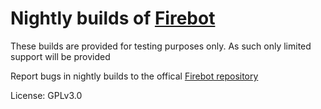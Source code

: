 # Nightly builds of [Firebot](https://github.com/crowbartools/firebot)

These builds are provided for testing purposes only. As such only limited support will be provided

Report bugs in nightly builds to the offical [Firebot repository](https://github.com/crowbartools/firebot/issues)

License: GPLv3.0
